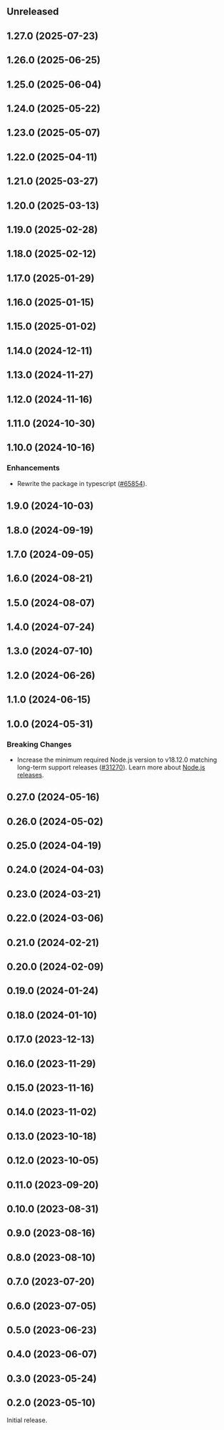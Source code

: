 <!-- Learn how to maintain this file at https://github.com/WordPress/gutenberg/tree/HEAD/packages#maintaining-changelogs. -->

## Unreleased

## 1.27.0 (2025-07-23)

## 1.26.0 (2025-06-25)

## 1.25.0 (2025-06-04)

## 1.24.0 (2025-05-22)

## 1.23.0 (2025-05-07)

## 1.22.0 (2025-04-11)

## 1.21.0 (2025-03-27)

## 1.20.0 (2025-03-13)

## 1.19.0 (2025-02-28)

## 1.18.0 (2025-02-12)

## 1.17.0 (2025-01-29)

## 1.16.0 (2025-01-15)

## 1.15.0 (2025-01-02)

## 1.14.0 (2024-12-11)

## 1.13.0 (2024-11-27)

## 1.12.0 (2024-11-16)

## 1.11.0 (2024-10-30)

## 1.10.0 (2024-10-16)

### Enhancements

-   Rewrite the package in typescript ([#65854](https://github.com/WordPress/gutenberg/pull/65854)).

## 1.9.0 (2024-10-03)

## 1.8.0 (2024-09-19)

## 1.7.0 (2024-09-05)

## 1.6.0 (2024-08-21)

## 1.5.0 (2024-08-07)

## 1.4.0 (2024-07-24)

## 1.3.0 (2024-07-10)

## 1.2.0 (2024-06-26)

## 1.1.0 (2024-06-15)

## 1.0.0 (2024-05-31)

### Breaking Changes

-   Increase the minimum required Node.js version to v18.12.0 matching long-term support releases ([#31270](https://github.com/WordPress/gutenberg/pull/61930)). Learn more about [Node.js releases](https://nodejs.org/en/about/previous-releases).

## 0.27.0 (2024-05-16)

## 0.26.0 (2024-05-02)

## 0.25.0 (2024-04-19)

## 0.24.0 (2024-04-03)

## 0.23.0 (2024-03-21)

## 0.22.0 (2024-03-06)

## 0.21.0 (2024-02-21)

## 0.20.0 (2024-02-09)

## 0.19.0 (2024-01-24)

## 0.18.0 (2024-01-10)

## 0.17.0 (2023-12-13)

## 0.16.0 (2023-11-29)

## 0.15.0 (2023-11-16)

## 0.14.0 (2023-11-02)

## 0.13.0 (2023-10-18)

## 0.12.0 (2023-10-05)

## 0.11.0 (2023-09-20)

## 0.10.0 (2023-08-31)

## 0.9.0 (2023-08-16)

## 0.8.0 (2023-08-10)

## 0.7.0 (2023-07-20)

## 0.6.0 (2023-07-05)

## 0.5.0 (2023-06-23)

## 0.4.0 (2023-06-07)

## 0.3.0 (2023-05-24)

## 0.2.0 (2023-05-10)

Initial release.

